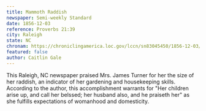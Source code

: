 ```yaml
---
title: Mammoth Raddish 
newspaper: Semi-weekly Standard
date: 1856-12-03
reference: Proverbs 21:39
city: Raleigh
state: NC
chronam: https://chroniclingamerica.loc.gov/lccn/sn83045450/1856-12-03/ed-1/seq-3/#words=children+arise+call+blessed+husband+also+praiseth
featured: false
author: Caitlin Gale
---
```


This Raleigh, NC newspaper praised Mrs. James Turner for her the size of her raddish, an indicator of her gardening and housekeeping skills. According to the author, this accomplishment warrants for "Her children arise up, and call her belssed; her husband also, and he praiseth her" as she fulfills expectations of womanhood and domesticity. 